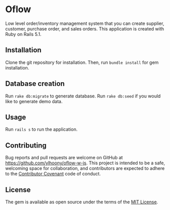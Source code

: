 # Oflow

Low level order/inventory management system that you can create supplier, customer, purchase order, and sales orders. 
This application is created with Ruby on Rails 5.1. 

## Installation

Clone the git repository for installation.
Then, run `bundle install` for gem installation.

## Database creation

Run `rake db:migrate` to generate database.
Run `rake db:seed` if you would like to generate demo data.

## Usage

Run `rails s` to run the application.

## Contributing

Bug reports and pull requests are welcome on GitHub at https://github.com/ylhoony/oflow-w-js. This project is intended to be a safe, welcoming space for collaboration, and contributors are expected to adhere to the [Contributor Covenant](http://contributor-covenant.org) code of conduct.

## License

The gem is available as open source under the terms of the [MIT License](https://opensource.org/licenses/MIT).